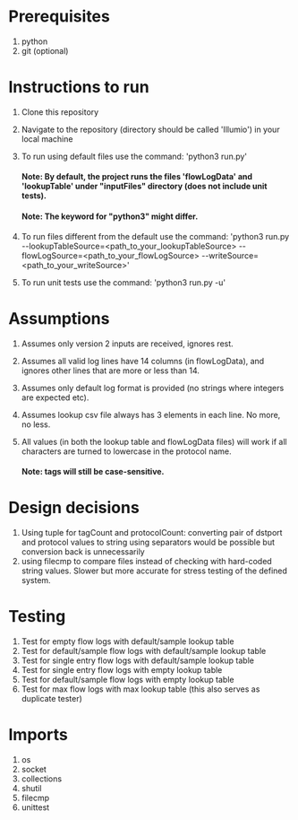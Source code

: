 
# Prerequisites

1) python
2) git (optional)

# Instructions to run

1) Clone this repository
2) Navigate to the repository (directory should be called 'Illumio') in your local machine
3) To run using default files use the command: 'python3 run.py'

    #### Note: By default, the project runs the files 'flowLogData' and 'lookupTable' under "inputFiles" directory (does not include unit tests).
    #### Note: The keyword for "python3" might differ.

4) To run files different from the default use the command: 'python3 run.py --lookupTableSource=<path_to_your_lookupTableSource> --flowLogSource=<path_to_your_flowLogSource> --writeSource=<path_to_your_writeSource>'
4) To run unit tests use the command: 'python3 run.py -u'


# Assumptions

1) Assumes only version 2 inputs are received, ignores rest.
2) Assumes all valid log lines have 14 columns (in flowLogData), and ignores other lines that are more or less than 14.
3) Assumes only default log format is provided (no strings where integers are expected etc).
3) Assumes lookup csv file always has 3 elements in each line. No more, no less.
4) All values (in both the lookup table and flowLogData files) will work if all characters are turned to lowercase in the protocol name.

    #### Note: tags will still be case-sensitive.


# Design decisions

1) Using tuple for tagCount and protocolCount: converting pair of dstport and protocol values to string using separators would be possible but conversion back is unnecessarily 
2) using filecmp to compare files instead of checking with hard-coded string values. Slower but more accurate for stress testing of the defined system.

# Testing

1) Test for empty flow logs with default/sample lookup table
2) Test for default/sample flow logs with default/sample lookup table
3) Test for single entry flow logs with default/sample lookup table
4) Test for single entry flow logs with empty lookup table
5) Test for default/sample flow logs with empty lookup table
6) Test for max flow logs with max lookup table (this also serves as duplicate tester)

# Imports

1) os
2) socket
3) collections
4) shutil
5) filecmp
6) unittest
